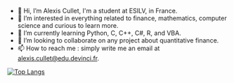 - 👋 Hi, I’m Alexis Cullet, I'm a student at ESILV, in France.
- 👀 I’m interested in everything related to finance, mathematics, computer science and curious to learn more.
- 🌱 I’m currently learning Python, C, C++, C#, R, and VBA.
- 💞️ I’m looking to collaborate on any project about quantitative finance.
- 📫 How to reach me : simply write me an email at <alexis.cullet@edu.devinci.fr>.

[![Top Langs](https://github-readme-stats.vercel.app/api/top-langs/?username=Alexis-Clt&theme=nord&show_icons=true&layout=compact)](https://github.com/anuraghazra/github-readme-stats)

<!---
Alexis-Clt/Alexis-Clt is a ✨ special ✨ repository because its `README.md` (this file) appears on your GitHub profile.
You can click the Preview link to take a look at your changes.
--->
